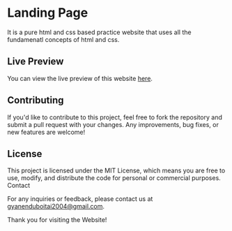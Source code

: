 # Landing Page
It is a pure html and css based practice website that uses all the fundamenatl concepts of html and css.

## Live Preview
You can view the live preview of this website [here](https://gyanendu01.github.io/HTML-CSS-PROJECT02/).



## Contributing
If you'd like to contribute to this project, feel free to fork the repository and submit a pull request with your changes. Any improvements, bug fixes, or new features are welcome!

## License
This project is licensed under the MIT License, which means you are free to use, modify, and distribute the code for personal or commercial purposes.
Contact

For any inquiries or feedback, please contact us at gyanenduboitai2004@gmail.com.

Thank you for visiting the Website!

